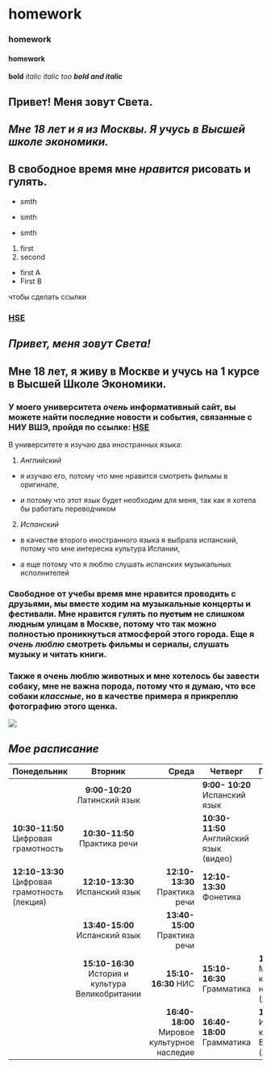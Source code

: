 # homework
### homework
#### homework 
**bold**
*italic*
_italic too_
***bold and italic***

## **Привет! Меня зовут Света.**
## *Мне 18 лет и я из Москвы. Я учусь в Высшей школе экономики.*
## **В свободное время мне ***_нравится_*** рисовать и гулять.**

- smth
+ smth
* smth
1. first
2. second
+ first A
+ First B

чтобы сделать ссылки
### [HSE](https://www.hse.ru)

## *Привет, меня зовут Света!*
## Мне 18 лет, я живу в Москве и учусь на 1 курсе в Высшей Школе Экономики. 
### У моего университета ***очень*** информативный сайт, вы можете найти последние новости и события, связанные с НИУ ВШЭ, пройдя по ссылке: [HSE](https://www.hse.ru)
В университете я изучаю два иностранных языка:
1. *Английский*
+ я изучаю его, потому что мне нравится смотреть фильмы в оригинале, 
* и потому что этот язык будет необходим для меня, так как я хотела бы работать переводчиком
2. *Испанский*
+ в качестве второго иностранного языка я выбрала испанский, потому что мне интересна культура Испании,
* а еще потому что я люблю слушать испанских музыкальных исполнителей 
### Свободное от учебы время мне нравится проводить с друзьями, мы вместе ходим на музыкальные концерты и фестивали. Мне нравится гулять по ~~пустым~~ не слишком людным улицам в Москве, потому что так можно полностью проникнуться атмосферой этого города. Еще я ***_очень люблю_*** смотреть фильмы и сериалы, слушать музыку и читать книги.
### **Также я очень люблю животных и мне хотелось бы завести собаку, мне не важна порода, потому что я думаю, что все собаки ***классные***, но в качестве примера я прикреплю фотографию этого щенка.** 
![](https://data.whicdn.com/images/65418501/original.jpg)

## *Мое расписание*

| Понедельник|Вторник|Среда  |Четверг|Пятница
| ---|:---:|---:|---|:---|
||**9:00-10:20** Латинский язык||**9:00- 10:20** Испанский язык||
|**10:30-11:50** Цифровая грамотность|**10:30-11:50** Практика речи||**10:30-11:50** Английский язык (видео)||
|**12:10-13:30** Цифровая грамотность (лекция)|**12:10-13:30** Испанский язык|**12:10-13:30** Практика речи|**12:10-13:30** Фонетика| |
| | **13:40-15:00** Испанский язык| **13:40-15:00** Практика речи||||
| |**15:10-16:30** История и культура Великобритании|**15:10-16:30** НИС| **15:10-16:30** Грамматика| **15:10-16:30** Мировое культурное наследие (лекция)|
| | |**16:40-18:00** Мировое культурное наследие| **16:40-18:00** Грамматика| **16:40-18:00** История и культура Великобритании (лекция)|
